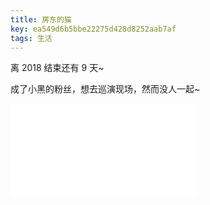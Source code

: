 ```yaml
---
title: 房东的猫
key: ea549d6b5bbe22275d428d8252aab7af
tags: 生活
---
```


离 2018 结束还有 9 天~

成了小黑的粉丝，想去巡演现场，然而没人一起~

<iframe src="//player.bilibili.com/player.html?aid=24310020&cid=40781012&page=1" scrolling="no" border="0" frameborder="no" framespacing="0" allowfullscreen="true"> </iframe>
<!--more-->
